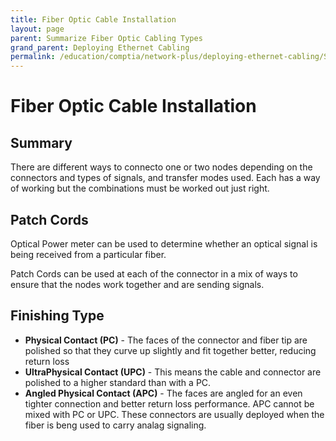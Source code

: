 ```yaml
---
title: Fiber Optic Cable Installation
layout: page
parent: Summarize Fiber Optic Cabling Types
grand_parent: Deploying Ethernet Cabling
permalink: /education/comptia/network-plus/deploying-ethernet-cabling/Summarize-Fiber-Optic-Cabling-Types/Fiber-Optic-Cable-Installation/
---
```


# Fiber Optic Cable Installation

## Summary

There are different ways to connecto one or two nodes depending on the connectors and types of signals, and transfer modes used. Each has a way of working but the combinations must be worked out just right.

## Patch Cords

Optical Power meter can be used to determine whether an optical signal is being received from a particular fiber.

Patch Cords can be used at each of the connector in a mix of ways to ensure that the nodes work together and are sending signals.

## Finishing Type

- **Physical Contact (PC)** - The faces of the connector and fiber tip are polished so that they curve up slightly and fit together better, reducing return loss
- **UltraPhysical Contact (UPC)** - This means the cable and connector are polished to a higher standard than with a PC.
- **Angled Physical Contact (APC)** - The faces are angled for an even tighter connection and better return loss performance. APC cannot be mixed with PC or UPC. These connectors are usually deployed when the fiber is beng used to carry analag signaling.
